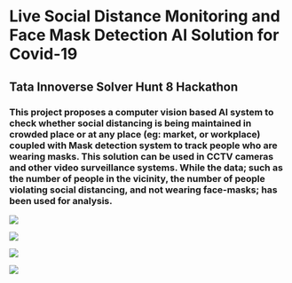 # Live Social Distance Monitoring and Face Mask Detection AI Solution for Covid-19

## Tata Innoverse Solver Hunt 8 Hackathon

### This project proposes a computer vision based AI system to check whether social distancing is being maintained in crowded place or at any place (eg: market, or workplace) coupled with Mask detection system to track people who are wearing masks. This solution can be used in CCTV cameras and other video surveillance systems. While the data; such as the number of people in the vicinity, the number of people violating social distancing, and not wearing face-masks; has been used for analysis.




 ![](Result.gif)
 
 ![](Result1.gif)

  ![](Result2.gif)
  
  ![](Result4.gif)

